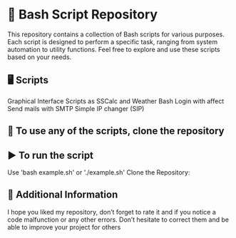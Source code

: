 # 🐧 Bash Script Repository
This repository contains a collection of Bash scripts for various purposes. Each script is designed to perform a specific task, ranging from system automation to utility functions. Feel free to explore and use these scripts based on your needs.


## 🖥️ Scripts
Graphical Interface Scripts as SSCalc and Weather Bash
Login with affect
Send mails with SMTP
Simple IP changer (SIP)

## 🧬 To use any of the scripts, clone the repository

## ▶️ To run the script
Use 'bash example.sh' or './example.sh'
Clone the Repository:

## 📢 Additional Information
I hope you liked my repository, don’t forget to rate it and if you notice a code malfunction or any other errors.
Don’t hesitate to correct them and be able to improve your project for others
